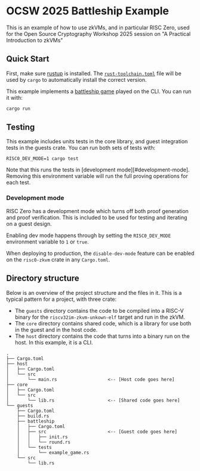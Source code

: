 # OCSW 2025 Battleship Example

This is an example of how to use zkVMs, and in particular RISC Zero, used for the Open Source Cryptography Workshop 2025 session on "A Practical Introduction to zkVMs"

## Quick Start

First, make sure [rustup] is installed. The
[`rust-toolchain.toml`][rust-toolchain] file will be used by `cargo` to
automatically install the correct version.

This example implements a [battleship game][battleship-wiki] played on the CLI. You can run it with:

```bash
cargo run
```

## Testing

This example includes units tests in the core library, and guest integration tests in the guests crate.
You can run both sets of tests with:

```
RISC0_DEV_MODE=1 cargo test
```

Note that this runs the tests in [development mode][#development-mode].
Removing this environment variable will run the full proving operations for each test.

### Development mode

RISC Zero has a development mode which turns off both proof generation and proof verification.
This is included to be used for testing and iterating on a guest design.

Enabling dev mode happens through by setting the `RISC0_DEV_MODE` environment variable to `1` or `true`.

When deploying to production, the `disable-dev-mode` feature can be enabled on the `risc0-zkvm` crate in any `Cargo.toml`.

## Directory structure

Below is an overview of the project structure and the files in it.
This is a typical pattern for a project, with three crate:

* The `guests` directory contains the code to be compiled into a RISC-V binary for the `riscv32im-zkvm-unkown-elf` target and run in the zkVM.
* The `core` directory contains shared code, which is a library for use both in the guest and in the host code.
* The `host` directory contains the code that turns into a binary run on the host. In this example, it is a CLI.

```
.
├── Cargo.toml
├── host
│   ├── Cargo.toml
│   └── src
│       └── main.rs                   <-- [Host code goes here]
├── core
│   ├── Cargo.toml
│   └── src
│       └── lib.rs                    <-- [Shared code goes here]
└── guests
    ├── Cargo.toml
    ├── build.rs
    ├── battleship
    │   ├── Cargo.toml
    │   ├── src                       <-- [Guest code goes here]
    │   │   ├── init.rs
    │   │   └── round.rs
    │   └── tests
    │       └── example_game.rs
    └── src
        └── lib.rs
```

[rustup]: https://rustup.rs
[rust-toolchain]: rust-toolchain.toml
[battleship-wiki]: https://en.wikipedia.org/wiki/Battleship_(game)
